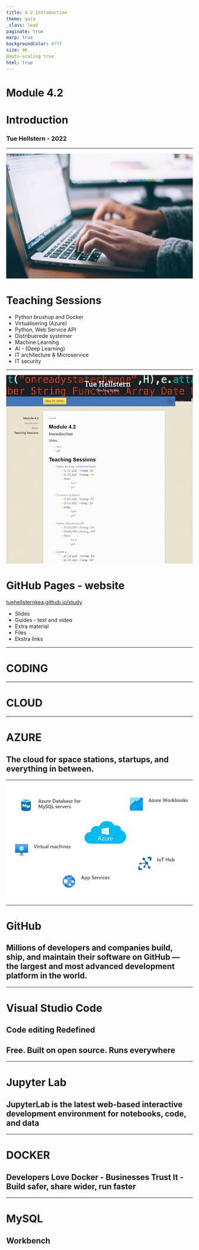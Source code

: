 ```yaml
---
title: 4.2 Introduction
theme: gaia
_class: lead
paginate: true
marp: true
backgroundColor: #fff
size: 4K
@auto-scaling true
html: true
---
```


<!-- _backgroundColor: black -->
<!-- _color: white -->
# Module 4.2 <!-- fit -->
# Introduction <!-- fit -->
### Tue Hellstern - 2022

---

![bg left:50% 170%](https://github.com/TueHellsternKea/study/raw/main/images/keyboard.jpg)


# Teaching Sessions

- Python brushup and Docker
- Virtualisering (Azure)
- Python, Web Service API
- Distribuerede systemer
- Machine Learning
- AI - (Deep Learning)
- IT architecture & Microservice
- IT security

---

![bg right:30% 185%](https://github.com/TueHellsternKea/study/raw/main/images/githubpages.jpg)

# GitHub Pages - website

[tuehellsternkea.github.io/study](https://tuehellsternkea.github.io/study)

- Slides
- Guides - text and video
- Extra material
- Files
- Ekstra links

---

<!-- _backgroundColor: black -->
<!-- _color: white -->
# CODING <!-- fit -->

----

<!-- _backgroundColor: black -->
<!-- _color: white -->
# CLOUD <!-- fit -->

---

<!-- _backgroundColor: black -->
<!-- _color: white -->
# AZURE <!-- fit -->
## The cloud for space stations, startups, and everything in between.
---

![bg 90%](https://github.com/TueHellsternKea/study/raw/main/images/azure_oversigt.jpg)

---

<!-- _backgroundColor: black -->
<!-- _color: white -->
# GitHub <!-- fit -->
## Millions of developers and companies build, ship, and maintain their software on GitHub — the largest and most advanced development platform in the world.

---

<!-- _backgroundColor: black -->
<!-- _color: white -->
# Visual Studio Code <!-- fit -->
## Code editing Redefined
## Free. Built on open source. Runs everywhere

---

<!-- _backgroundColor: black -->
<!-- _color: white -->
# Jupyter Lab <!-- fit -->
## JupyterLab is the latest web-based interactive development environment for notebooks, code, and data

---

<!-- _backgroundColor: black -->
<!-- _color: white -->
# DOCKER <!-- fit -->
## Developers Love Docker - Businesses Trust It - Build safer, share wider, run faster

---

<!-- _backgroundColor: black -->
<!-- _color: white -->
# MySQL <!-- fit -->
## Workbench